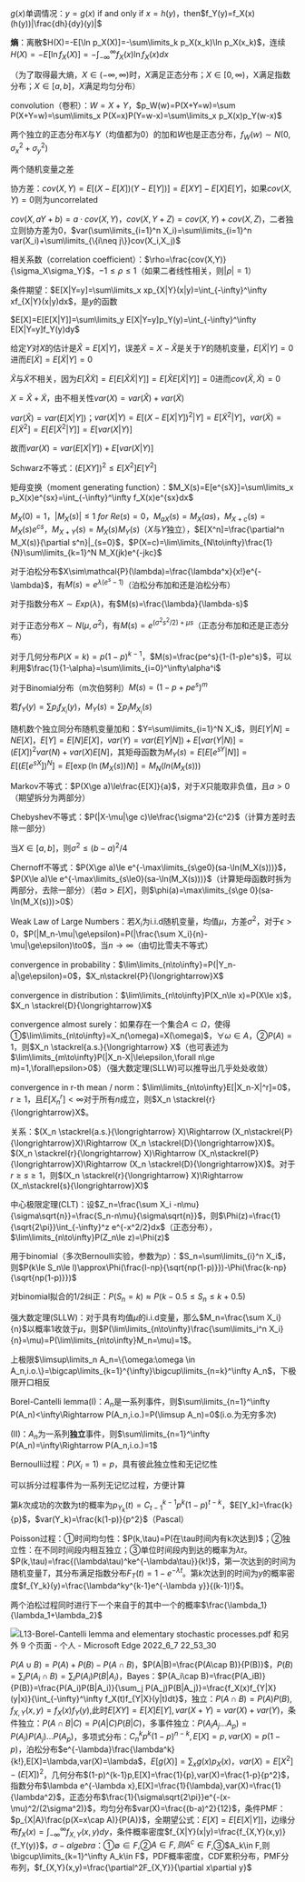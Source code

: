 $g(x)$单调情况：$y=g(x)$ if and only if $x=h(y)$，then$f_Y(y)=f_X(x)(h(y))|\frac{dh}{dy}(y)|$

**熵**：离散$H(X)=-E[\ln p_X(X)]=-\sum\limits_k p_X(x_k)\ln p_X(x_k)$，连续$H(X)=-E[\ln f_X(X)]=-\int_{-\infty}^\infty f_X(x)\ln f_X(x)dx$

（为了取得最大熵，$X\in(-\infty,\infty)$时，$X$满足正态分布；$X\in[0,\infty)$，X满足指数分布；$X\in[a,b]$，$X$满足均匀分布）

convolution（卷积）：$W=X+Y$，$p_W(w)=P(X+Y=w)=\sum P(X+Y=w)=\sum\limits_x P(X=x)P(Y=w-x)=\sum\limits_x p_X(x)p_Y(w-x)$

两个独立的正态分布$X$与$Y$（均值都为0）的加和$W$也是正态分布，$f_{W}(w)\sim N(0,\sigma^2_x+\sigma_y^2)$

两个随机变量之差

协方差：$cov(X,Y)=E[(X-E[X])(Y-E[Y])]=E[XY]-E[X]E[Y]$，如果$cov(X,Y)=0$则为uncorrelated

$cov(X,aY+b)=a\cdot cov(X,Y)$，$cov(X,Y+Z)=cov(X,Y)+cov(X,Z)$，二者独立则协方差为0，$var(\sum\limits_{i=1}^n X_i)=\sum\limits_{i=1}^n var(X_i)+\sum\limits_{\{i\neq j\}}cov(X_i,X_j)$

相关系数（correlation coefficient）：$\rho=\frac{cov(X,Y)}{\sigma_X\sigma_Y}$，$-1\le \rho\le 1$（如果二者线性相关，则$|\rho|=1$）

条件期望：$E[X|Y=y]=\sum\limits_x xp_{X|Y}(x|y)=\int_{-\infty}^\infty xf_{X|Y}(x|y)dx$，是$y$的函数

$E[X]=E[E[X|Y]]=\sum\limits_y E[X|Y=y]p_Y(y)=\int_{-\infty}^\infty E[X|Y=y]f_Y(y)dy$

给定$Y$对$X$的估计是$\hat X=E[X|Y]$，误差$\widetilde{X}=X-\hat X$是关于$Y$的随机变量，$E[\widetilde{X}|Y]=0$进而$E[\widetilde{X}]=E[\widetilde{X}|Y]=0$

$\hat X$与$\widetilde{X}$不相关，因为$E[\hat X\widetilde{X}]=E[E[\hat X\widetilde{X}|Y]]=E[\hat XE[\widetilde{X}|Y]]=0$进而$cov(\hat X,\widetilde{X})=0$

$X=\hat X+\widetilde{X}$，由不相关性$var(X)=var(\hat X)+var(\widetilde{X})$

$var(\hat X)=var(E[X|Y])$；$var(X|Y)=E[(X-E[X|Y])^2|Y]=E[\widetilde{X}^2|Y]$，$var(\widetilde{X})=E[\widetilde{X}^2]=E[E[\widetilde{X}^2|Y]]=E[var(X|Y)]$

故而$var(X)=var(E[X|Y])+E[var(X|Y)]$

Schwarz不等式：$(E[XY])^2\le E[X^2]E[Y^2]$

矩母变换（moment generating function）：$M_X(s)=E[e^{sX}]=\sum\limits_x p_X(x)e^{sx}=\int_{-\infty}^\infty f_X(x)e^{sx}dx$

$M_X(0)=1$，$|M_X(s)|\le 1\ for\ Re(s)=0$，$M_{aX}(s)=M_X(as)$，$M_{X+c}(s)=M_X(s)e^{cs}$，$M_{X+Y}(s)=M_X(s)M_Y(s)$（$X$与$Y$独立），$E[X^n]=\frac{\partial^n M_X(s)}{\partial s^n}|_{s=0}$，$P(X=c)=\lim\limits_{N\to\infty}\frac{1}{N}\sum\limits_{k=1}^N M_X(jk)e^{-jkc}$

对于泊松分布$X\sim\mathcal{P}(\lambda)=\frac{\lambda^x}{x!}e^{-\lambda}$，有$M(s)=e^{\lambda(e^s-1)}$（泊松分布加和还是泊松分布）

对于指数分布$X\sim Exp(\lambda)$，有$M(s)=\frac{\lambda}{\lambda-s}$

对于正态分布$X\sim N(\mu,\sigma^2)$，有$M(s)=e^{(\sigma^2 s^2/2)+\mu s}$（正态分布加和还是正态分布）

对于几何分布$P(X=k)=p(1-p)^{k-1}$，$M(s)=\frac{pe^s}{1-(1-p)e^s}$，可以利用$\frac{1}{1-\alpha}=\sum\limits_{i=0}^\infty\alpha^i$

对于Binomial分布（m次伯努利）$M(s)=(1-p+pe^s)^m$

若$f_Y(y)=\sum p_i f_{X_i}(y)$，$M_Y(s)=\sum p_iM_{X_i}(s)$

随机数个独立同分布随机变量加和：$Y=\sum\limits_{i=1}^N X_i$，则$E[Y|N]=NE[X]$，$E[Y]=E[N]E[X]$，$var(Y)=var(E[Y|N])+E[var(Y|N)]=(E[X])^2var(N)+var(X)E[N]$，其矩母函数为$M_Y(s)=E[E[e^{sY}|N]]=E[(E[e^{sX}])^N]=E[\exp(\ln(M_X(s))N)]=M_N(ln(M_X(s)))$

Markov不等式：$P(X\ge a)\le\frac{E[X]}{a}$，对于$X$只能取非负值，且$a>0$（期望拆分为两部分）

Chebyshev不等式：$P(|X-\mu|\ge c)\le\frac{\sigma^2}{c^2}$（计算方差时去除一部分）

当$X\in[a,b]$，则$\sigma^2\le(b-a)^2/4$

Chernoff不等式：$P(X\ge a)\le e^{-\max\limits_{s\ge0}(sa-\ln(M_X(s)))}$，$P(X\le a)\le e^{-\max\limits_{s\le0}(sa-\ln(M_X(s)))}$（计算矩母函数时拆为两部分，去除一部分）（若$a>E[X]$，则$\phi(a)=\max\limits_{s\ge 0}(sa-\ln(M_X(s)))>0$）

Weak Law of Large Numbers：若$X_i$为i.i.d随机变量，均值$\mu$，方差$\sigma^2$，对于$\epsilon>0$，$P(|M_n-\mu|\ge\epsilon)=P(|\frac{\sum X_i}{n}-\mu|\ge\epsilon)\to0$，当$n\to\infty$（由切比雪夫不等式）

convergence in probability：$\lim\limits_{n\to\infty}=P(|Y_n-a|\ge\epsilon)=0$，$X_n\stackrel{P}{\longrightarrow}X$

convergence in distribution：$\lim\limits_{n\to\infty}P(X_n\le x)=P(X\le x)$，$X_n \stackrel{D}{\longrightarrow}X$

convergence almost surely：如果存在一个集合$A\subset \Omega$，使得①$\lim\limits_{n\to\infty}=X_n(\omega)=X(\omega)$，$\forall \omega\in A$，②$P(A)=1$，则$X_n \stackrel{a.s.}{\longrightarrow} X$（也可表述为$\lim\limits_{m\to\infty}P(|X_n-X|\le\epsilon,\forall n\ge m)=1,\forall\epsilon>0$）（强大数定理(SLLW)可以推导出几乎处处收敛）

convergence in r-th mean / norm：$\lim\limits_{n\to\infty}E[|X_n-X|^r]=0$，$r\ge 1$，且$E[X_n^r]<\infty$对于所有$n$成立，则$X_n \stackrel{r}{\longrightarrow}X$。

关系：$(X_n \stackrel{a.s.}{\longrightarrow} X)\Rightarrow (X_n\stackrel{P}{\longrightarrow}X)\Rightarrow (X_n \stackrel{D}{\longrightarrow}X)$。$(X_n \stackrel{r}{\longrightarrow} X)\Rightarrow (X_n\stackrel{P}{\longrightarrow}X)\Rightarrow (X_n \stackrel{D}{\longrightarrow}X)$。对于$r\ge s\ge 1$，则$(X_n \stackrel{r}{\longrightarrow} X)\Rightarrow (X_n\stackrel{s}{\longrightarrow}X)$

中心极限定理(CLT)：设$Z_n=\frac{\sum X_i -n\mu}{\sigma\sqrt{n}}=\frac{S_n-n\mu}{\sigma\sqrt{n}}$，则$\Phi(z)=\frac{1}{\sqrt{2\pi}}\int_{-\infty}^z e^{-x^2/2}dx$（正态分布），$\lim\limits_{n\to\infty}P(Z_n\le z)=\Phi(z)$

用于binomial（多次Bernoulli实验，参数为$p$）：$S_n=\sum\limits_{i}^n X_i$，则$P(k\le S_n\le l)\approx\Phi(\frac{l-np}{\sqrt{np(1-p)}})-\Phi(\frac{k-np}{\sqrt{np(1-p)}})$

对binomial拟合的1/2纠正：$P(S_n=k)\approx P(k-0.5\le S_n\le k+0.5)$

强大数定理(SLLW)：对于具有均值$\mu$的i.i.d变量，那么$M_n=\frac{\sum X_i}{n}$以概率1收敛于$\mu$，则$P(\lim\limits_{n\to\infty}\frac{\sum\limits_i^n X_i}{n}=\mu)=P(\lim\limits_{n\to\infty}M_n=\mu)=1$。

上极限$\limsup\limits_n A_n=\{\omega:\omega \in A_n,i.o.\}=\bigcap\limits_{k=1}^{\infty}\bigcup\limits_{n=k}^\infty A_n$，下极限开口相反

Borel-Cantelli lemma(I)：$A_n$是一系列事件，则$\sum\limits_{n=1}^\infty P(A_n)<\infty\Rightarrow P(A_n,i.o.)=P(\limsup A_n)=0$(i.o.为无穷多次)

(II)：$A_n$为一系列**独立**事件，则$\sum\limits_{n=1}^\infty P(A_n)=\infty\Rightarrow P(A_n,i.o.)=1$

Bernoulli过程：$P(X_i=1)=p$，具有彼此独立性和无记忆性

可以拆分过程事件为一系列无记忆过程，方便计算

第$k$次成功的次数为t的概率为$p_{Y_k}(t)=C_{t-1}^{k-1}p^k(1-p)^{t-k}$，$E[Y_k]=\frac{k}{p}$，$var(Y_k)=\frac{k(1-p)}{p^2}$（Pascal）

Poisson过程：①时间均匀性：$P(k,\tau)=P(在\tau时间内有k次达到)$；②独立性：在不同时间段内相互独立；③单位时间段内到达的概率为$\lambda\tau$。$P(k,\tau)=\frac{(\lambda\tau)^ke^{-\lambda\tau}}{k!}$，第一次达到的时间为随机变量$T$，其分布满足指数分布$F_T(t)=1-e^{-\lambda t}$。第$k$次达到的时间为$y$的概率密度$f_{Y_k}(y)=\frac{\lambda^ky^{k-1}e^{-\lambda y}}{(k-1)!}$。

两个泊松过程同时进行下一个来自于的其中一个的概率$\frac{\lambda_1}{\lambda_1+\lambda_2}$

![L13-Borel-Cantelli lemma and elementary stochastic processes.pdf 和另外 9 个页面 - 个人 - Microsoft Edge 2022_6_7 22_53_30](C:/Users/%E6%83%A0%E6%99%AE/Videos/Captures/L13-Borel-Cantelli%20lemma%20and%20elementary%20stochastic%20processes.pdf%20%E5%92%8C%E5%8F%A6%E5%A4%96%209%20%E4%B8%AA%E9%A1%B5%E9%9D%A2%20-%20%E4%B8%AA%E4%BA%BA%20-%20Microsoft%E2%80%8B%20Edge%202022_6_7%2022_53_30.png)

$P(A\cup B)=P(A)+P(B)-P(A\cap B)$，$P(A|B)=\frac{P(A\cap B)}{P(B)}$，$P(B)=\sum_i P(A_i\cap B)=\sum_iP(A_i)P(B|A_i)$，Bayes：$P(A_i\cap B)=\frac{P(A_iB)}{P(B)}=\frac{P(A_i)P(B|A_i)}{\sum_j P(A_j)P(B|A_j)}=\frac{f_X(x)f_{Y|X}(y|x)}{\int_{-\infty}^\infty f_X(t)f_{Y|X}(y|t)dt}$，独立：$P(A\cap B)=P(A)P(B),f_{X,Y}(x,y)=f_X(x)f_Y(y)$,此时$E[XY]=E[X]E[Y],var(X+Y)=var(X)+var(Y)$，条件独立：$P(A\cap B|C)=P(A|C)P(B|C)$，多事件独立：$P(A_i A_j...A_p)=P(A_i)P(A_j)...P(A_p)$，多项式分布：$C_n^kp^k(1-p)^{n-k},E[X]=p,var(X)=p(1-p)$，泊松分布$e^{-\lambda}\frac{\lambda^k}{k!},E[X]=\lambda,var(X)=\lambda$，$E[g(X)]=\sum_x g(x)p_X(x)$，$var(X)=E[X^2]-(E[X])^2$，几何分布$(1-p)^{k-1}p,E[X]=\frac{1}{p},var(X)=\frac{1-p}{p^2}$，指数分布$\lambda e^{-\lambda x},E[X]=\frac{1}{\lambda},var(X)=\frac{1}{\lambda^2}$，正态分布$\frac{1}{\sigma\sqrt{2\pi}}e^{-(x-\mu)^2/(2\sigma^2)}$，均匀分布$var(X)=\frac{(b-a)^2}{12}$，条件PMF：$p_{X|A}\frac{p(X=x\cap A)}{P(A)}$，全期望公式：$E[X]=E[E[X|Y]]$，边缘分布$f_X(x)=\int_{-\infty}^\infty f_{X,Y}(x,y)dy$，条件概率密度$f_{X|Y}(x|y)=\frac{f_{X,Y}(x,y)}{f_Y(y)}$，$\sigma-algebra$：①$\emptyset\in F$,②$A\in F,则A^c\in F$,③$A_k\in F,则\bigcup\limits_{k=1}^\infty A_k\in F$，PDF概率密度，CDF累积分布，PMF分布列，$f_{X,Y}(x,y)=\frac{\partial^2F_{X,Y}}{\partial x\partial y}$